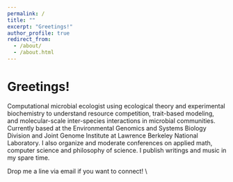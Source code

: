 ```yaml
---
permalink: /
title: ""
excerpt: "Greetings!"
author_profile: true
redirect_from: 
  - /about/
  - /about.html
---
```

Greetings!
======
Computational microbial ecologist using ecological theory and experimental biochemistry to understand resource competition, trait-based modeling, and molecular-scale inter-species interactions in microbial communities. Currently based at the Environmental Genomics and Systems Biology Division and Joint Genome Institute at Lawrence Berkeley National Laboratory. I also organize and moderate conferences on  applied math, computer science and philosophy of science. I publish writings and music in my spare time.

Drop me a line via email if you want to connect!
\


